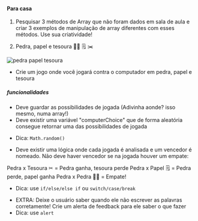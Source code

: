 #### Para casa 

1. Pesquisar 3 métodos de Array que não foram dados em sala de aula e criar 3 exemplos de manipulação de array diferentes com esses métodos. Use sua criatividade! 


2. Pedra, papel e tesoura 👊🏻 🗒 ✂ 

![pedra papel tesoura](assets/../../../assets/pedrapapeltesoura.jpg)

* Crie um jogo onde você jogará contra o computador em pedra, papel e tesoura
  
##### funcionalidades
* Deve guardar as possibilidades de jogada (Adivinha aonde? isso mesmo, numa array!) 
* Deve existir uma variável "computerChoice" que de forma aleatória consegue retornar uma das possibilidades de jogada
- Dica: ```Math.random()```
* Deve existir uma lógica onde cada jogada é analisada e um vencedor é nomeado. Não deve haver vencedor se na jogada houver um empate: 

Pedra x Tesoura ✂ = Pedra ganha, tesoura perde
Pedra x Papel 🗒 = Pedra perde, papel ganha
Pedra x Pedra 👊🏻 = Empate!  


- Dica: use ```if/else/else if``` ou ```switch/case/break```

* EXTRA: Deixe o usuário saber quando ele não escrever as palavras corretamente! Crie um alerta de feedback para ele saber o que fazer 
* Dica: use ```alert```
